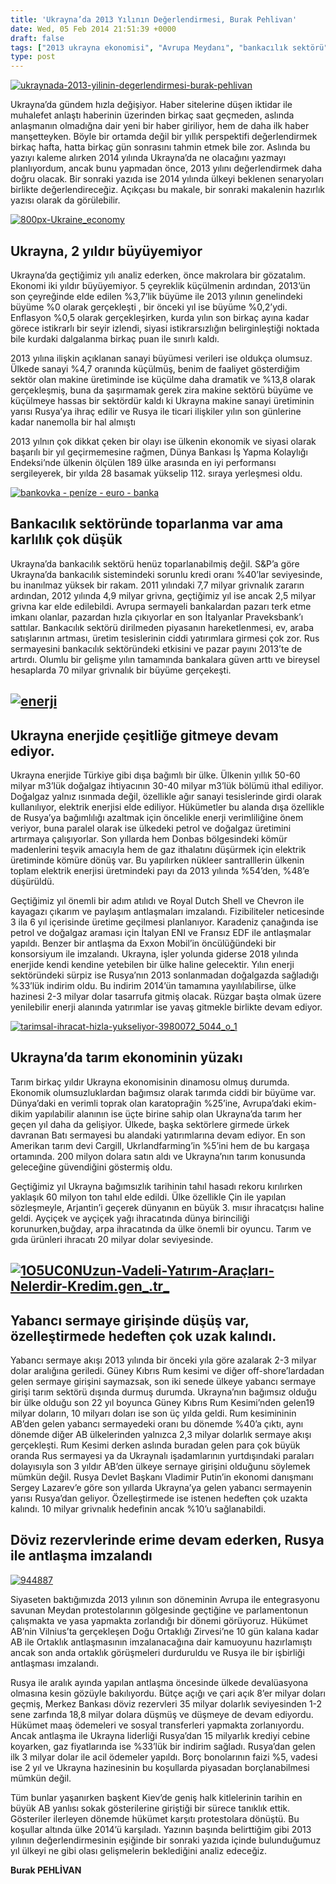 ```yaml
---
title: 'Ukrayna’da 2013 Yılının Değerlendirmesi, Burak Pehlivan'
date: Wed, 05 Feb 2014 21:51:39 +0000
draft: false
tags: ["2013 ukrayna ekonomisi", "Avrupa Meydanı", "bankacılık sektörü", "Döviz rezervleri", "Ekonomi", "enerji kaynakları", "ozellestirme", "rusya ukrayna ilişkileri", "tarım sektörü", "Ukrayan enerji", "ukrayna ekonomi değerlendirmesi", "ukrayna enerji sektörü", "Ukrayna sanayi", "ukrayna tarım", "Ukrayna ülke notu", "Yabancı Sermaye"]
type: post
---
```


[![ukraynada-2013-yilinin-degerlendirmesi-burak-pehlivan](https://burakpehlivan.org/wp-content/uploads/2014/02/ukraynada-2013-yilinin-degerlendirmesi-burak-pehlivan.jpg)](https://burakpehlivan.org/wp-content/uploads/2014/02/ukraynada-2013-yilinin-degerlendirmesi-burak-pehlivan.jpg)

Ukrayna’da gündem hızla değişiyor. Haber sitelerine düşen iktidar ile muhalefet anlaştı haberinin üzerinden birkaç saat geçmeden, aslında anlaşmanın olmadığna dair yeni bir haber giriliyor, hem de daha ilk haber manşetteyken. Böyle bir ortamda değil bir yıllık perspektifi değerlendirmek birkaç hafta, hatta birkaç gün sonrasını tahmin etmek bile zor. Aslında bu yazıyı kaleme alırken 2014 yılında Ukrayna’da ne olacağını yazmayı planlıyordum, ancak bunu yapmadan önce, 2013 yılını değerlendirmek daha doğru olacak. Bir sonraki yazıda ise 2014 yılında ülkeyi beklenen senaryoları birlikte değerlendireceğiz. Açıkçası bu makale, bir sonraki makalenin hazırlık yazısı olarak da görülebilir.

[![800px-Ukraine_economy](https://burakpehlivan.org/wp-content/uploads/2014/02/800px-Ukraine_economy.jpg)](https://burakpehlivan.org/wp-content/uploads/2014/02/800px-Ukraine_economy.jpg)


Ukrayna, 2 yıldır büyüyemiyor
-----------------------------


Ukrayna’da geçtiğimiz yılı analiz ederken, önce makrolara bir gözatalım. Ekonomi iki yıldır büyüyemiyor. 5 çeyreklik küçülmenin ardından, 2013’ün son çeyreğinde elde edilen %3,7’lik büyüme ile 2013 yılının genelindeki büyüme %0 olarak gerçekleşti , bir önceki yıl ise büyüme %0,2’ydi. Enflasyon %0,5 olarak gerçekleşirken, kurda yılın son birkaç ayına kadar görece istikrarlı bir seyir izlendi, siyasi istikrarsızlığın belirginleştiği noktada bile kurdaki dalgalanma birkaç puan ile sınırlı kaldı.

2013 yılına ilişkin açıklanan sanayi büyümesi verileri ise oldukça olumsuz. Ülkede sanayi %4,7 oranında küçülmüş, benim de faaliyet gösterdiğim sektör olan makine üretiminde ise küçülme daha dramatik ve %13,8 olarak gerçekleşmiş, buna da şaşırmamak gerek zira makine sektörü büyüme ve küçülmeye hassas bir sektördür kaldı ki Ukrayna makine sanayi üretiminin yarısı Rusya’ya ihraç edilir ve Rusya ile ticari ilişkiler yılın son günlerine kadar nanemolla bir hal almıştı

2013 yılnın çok dikkat çeken bir olayı ise ülkenin ekonomik ve siyasi olarak başarılı bir yıl geçirmemesine rağmen, Dünya Bankası İş Yapma Kolaylığı Endeksi’nde ülkenin ölçülen 189 ülke arasında en iyi performansı sergileyerek, bir yılda 28 basamak yükselip 112. sıraya yerleşmesi oldu.

[![bankovka - peníze - euro - banka](https://burakpehlivan.org/wp-content/uploads/2014/02/banka_resim.jpg)](https://burakpehlivan.org/wp-content/uploads/2014/02/banka_resim.jpg)


Bankacılık sektöründe toparlanma var ama karlılık çok düşük
-----------------------------------------------------------


Ukrayna’da bankacılık sektörü henüz toparlanabilmiş değil. S&P’a göre Ukrayna’da bankacılık sistemindeki sorunlu kredi oranı %40’lar seviyesinde, bu inanılmaz yüksek bir rakam. 2011 yılındaki 7,7 milyar grivnalık zararın ardından, 2012 yılında 4,9 milyar grivna, geçtiğimiz yıl ise ancak 2,5 milyar grivna kar elde edilebildi. Avrupa sermayeli bankalardan pazarı terk etme imkanı olanlar, pazardan hızla çıkıyorlar en son İtalyanlar Praveksbank’ı sattılar. Bankacılık sektörü dirilmeden piyasanın hareketlenmesi, ev, araba satışlarının artması, üretim tesislerinin ciddi yatırımlara girmesi çok zor. Rus sermayesini bankacılık sektöründeki etkisini ve pazar payını 2013’te de artırdı. Olumlu bir gelişme yılın tamamında bankalara güven arttı ve bireysel hesaplarda 70 milyar grivnalık bir büyüme gerçekeşti.


[![enerji](https://burakpehlivan.org/wp-content/uploads/2014/02/enerji.jpg)](https://burakpehlivan.org/wp-content/uploads/2014/02/enerji.jpg)
-------------------------------------------------------------------------------------------------------------------------------------------




Ukrayna enerjide çeşitliğe gitmeye devam ediyor.
------------------------------------------------


Ukrayna enerjide Türkiye gibi dışa bağımlı bir ülke. Ülkenin yıllık 50-60 milyar m3’lük doğalgaz ihtiyacının 30-40 milyar m3’lük bölümü ithal ediliyor. Doğalgaz yalnız ısınmada değil, özellikle ağır sanayi tesislerinde girdi olarak kullanılıyor, elektrik enerjisi elde ediliyor. Hükümetler bu alanda dışa özellikle de Rusya’ya bağımlılığı azaltmak için öncelikle enerji verimliliğine önem veriyor, buna paralel olarak ise ülkedeki petrol ve doğalgaz üretimini artırmaya çalışıyorlar. Son yıllarda hem Donbas bölgesindeki kömür madenlerini teşvik amacıyla hem de gaz ithalatını düşürmek için elektrik üretiminde kömüre dönüş var. Bu yapılırken nükleer santralllerin ülkenin toplam elektrik enerjisi üretmindeki payı da 2013 yılında %54’den, %48’e düşürüldü.

Geçtiğimiz yıl önemli bir adım atılıdı ve Royal Dutch Shell ve Chevron ile kayagazı çıkarım ve paylaşım antlaşmaları imzalandı. Fizibiliteler neticesinde 3 ila 6 yıl içerisinde üretime geçilmesi planlanıyor. Karadeniz çanağında ise petrol ve doğalgaz araması için İtalyan ENI ve Fransız EDF ile antlaşmalar yapıldı. Benzer bir antlaşma da Exxon Mobil’in öncülüğündeki bir konsorsiyum ile imzalandı. Ukrayna, işler yolunda giderse 2018 yılında enerjide kendi kendine yetebilen bir ülke haline gelecektir. Yılın enerji sektöründeki sürpiz ise Rusya’nın 2013 sonlanmadan doğalgazda sağladığı %33’lük indirim oldu. Bu indirim 2014’ün tamamına yayılılabilirse, ülke hazinesi 2-3 milyar dolar tasarrufa gitmiş olacak. Rüzgar başta olmak üzere yenilebilir enerji alanında yatırımlar ise yavaş gitmekle birlikte devam ediyor.

[![tarimsal-ihracat-hizla-yukseliyor-3980072_5044_o_1](https://burakpehlivan.org/wp-content/uploads/2014/02/tarimsal-ihracat-hizla-yukseliyor-3980072_5044_o_1.jpg)](https://burakpehlivan.org/wp-content/uploads/2014/02/tarimsal-ihracat-hizla-yukseliyor-3980072_5044_o_1.jpg)


Ukrayna’da tarım ekonominin yüzakı
----------------------------------


Tarım birkaç yıldır Ukrayna ekonomisinin dinamosu olmuş durumda. Ekonomik olumsuzluklardan bağımsız olarak tarımda ciddi bir büyüme var. Dünya’daki en verimli toprak olan karatoprağin %25’ine, Avrupa’daki ekim-dikim yapılabilir alanının ise üçte birine sahip olan Ukrayna’da tarım her geçen yıl daha da gelişiyor. Ülkede, başka sektörlere girmede ürkek davranan Batı sermayesi bu alandaki yatırımlarına devam ediyor. En son Amerikan tarım devi Cargill, Ukrlandfarming’in %5’ini hem de bu kargaşa ortamında. 200 milyon dolara satın aldı ve Ukrayna’nın tarım konusunda geleceğine güvendiğini göstermiş oldu.

Geçtiğimiz yıl Ukrayna bağımsızlık tarihinin tahıl hasadı rekoru kırılırken yaklaşık 60 milyon ton tahıl elde edildi. Ülke özellikle Çin ile yapılan sözleşmeyle, Arjantin’i geçerek dünyanın en büyük 3. mısır ihracatçısı haline geldi. Ayçiçek ve ayçiçek yağı ihracatında dünya birinciliği korunurken,buğday, arpa ihracatında da ülke önemli bir oyuncu. Tarım ve gıda ürünleri ihracatı 20 milyar dolar seviyesinde.


[![1O5UC0NUzun-Vadeli-Yatırım-Araçları-Nelerdir-Kredim.gen_.tr_](https://burakpehlivan.org/wp-content/uploads/2014/02/1O5UC0NUzun-Vadeli-Yatırım-Araçları-Nelerdir-Kredim.gen_.tr_.jpg)](https://burakpehlivan.org/wp-content/uploads/2014/02/1O5UC0NUzun-Vadeli-Yatırım-Araçları-Nelerdir-Kredim.gen_.tr_.jpg)
-------------------------------------------------------------------------------------------------------------------------------------------------------------------------------------------------------------------------------------------------------------------------------------------------------------




Yabancı sermaye girişinde düşüş var, özelleştirmede hedeften çok uzak kalındı.
------------------------------------------------------------------------------


Yabancı sermaye akışı 2013 yılında bir önceki yıla göre azalarak 2-3 milyar dolar aralığına geriledi. Güney Kıbrıs Rum kesimi ve diğer off-shore’lardadan gelen sermaye girişini saymazsak, son iki senede ülkeye yabancı sermaye girişi tarım sektörü dışında durmuş durumda. Ukrayna’nın bağımsız olduğu bir ülke olduğu son 22 yıl boyunca Güney Kıbrıs Rum Kesimi’nden gelen19 milyar doların, 10 milyarı doları ise son üç yılda geldi. Rum kesimininin AB’den gelen yabancı sermayedeki oranı bu dönemde %40’a çıktı, aynı dönemde diğer AB ülkelerinden yalnızca 2,3 milyar dolarlık sermaye akışı gerçekleşti. Rum Kesimi derken aslında buradan gelen para çok büyük oranda Rus sermayesi ya da Ukraynalı işadamlarının yurtdışındaki paraları dolayısıyla son 3 yıldır AB’den ülkeye sernaye girişini olduğunu söylemek mümkün değil. Rusya Devlet Başkanı Vladimir Putin’in ekonomi danışmanı Sergey Lazarev’e göre son yıllarda Ukrayna’ya gelen yabancı sermayenin yarısı Rusya’dan geliyor. Özelleştirmede ise istenen hedeften çok uzakta kalındı. 10 milyar grivnalık hedefinin ancak %10’u sağlanabildi.


Döviz rezervlerinde erime devam ederken, Rusya ile antlaşma imzalandı
---------------------------------------------------------------------


[![944887](https://burakpehlivan.org/wp-content/uploads/2014/02/944887.jpg)](https://burakpehlivan.org/wp-content/uploads/2014/02/944887.jpg)

Siyaseten baktığımızda 2013 yılının son döneminin Avrupa ile entegrasyonu savunan Meydan protestolarının gölgesinde geçtiğine ve parlamentonun çalışmakta ve yasa yapmakta zorlandığı bir dönemi görüyoruz. Hükümet AB’nin Vilnius’ta gerçekleşen Doğu Ortaklığı Zirvesi’ne 10 gün kalana kadar AB ile Ortaklık antlaşmasının imzalanacağına dair kamuoyunu hazırlamıştı ancak son anda ortaklık görüşmeleri durduruldu ve Rusya ile bir işbirliği antlaşması imzalandı.

Rusya ile aralık ayında yapılan antlaşma öncesinde ülkede devalüasyona olmasına kesin gözüyle bakılıyordu. Bütçe açığı ve çari açık 8’er milyar doları geçmiş, Merkez Bankası döviz rezervleri 35 milyar dolarlık seviyesinden 1-2 sene zarfında 18,8 milyar dolara düşmüş ve düşmeye de devam ediyordu. Hükümet maaş ödemeleri ve sosyal transferleri yapmakta zorlanıyordu. Ancak antlaşma ile Ukrayna liderliği Rusya’dan 15 milyarlık krediyi cebine koyarken, gaz fiyatlarında ise %33’lük bir indirim sağladı. Rusya’dan gelen ilk 3 milyar dolar ile acil ödemeler yapıldı. Borç bonolarının faizi %5, vadesi ise 2 yıl ve Ukrayna hazinesinin bu koşullarda piyasadan borçlanabilmesi mümkün değil.

Tüm bunlar yaşanırken başkent Kiev’de geniş halk kitlelerinin tarihin en büyük AB yanlısı sokak gösterilerine giriştiği bir sürece tanıklık ettik. Gösteriler ilerleyen dönemde hükümet karşıtı protestolara dönüştü. Bu koşullar altında ülke 2014’ü karşıladı. Yazının başında belirttiğim gibi 2013 yılının değerlendirmesinin eşiğinde bir sonraki yazıda içinde bulunduğumuz yıl ülkeyi ne gibi olası gelişmelerin beklediğini analiz edeceğiz.

**Burak PEHLİVAN**